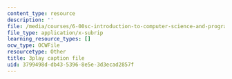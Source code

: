 ```yaml
---
content_type: resource
description: ''
file: /media/courses/6-00sc-introduction-to-computer-science-and-programming-spring-2011/3799498ddb4353968e5e3d3ecad2857f_Q148jV9ljPM.vtt
file_type: application/x-subrip
learning_resource_types: []
ocw_type: OCWFile
resourcetype: Other
title: 3play caption file
uid: 3799498d-db43-5396-8e5e-3d3ecad2857f
---
```

